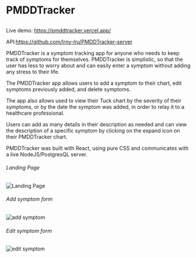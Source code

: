 # PMDDTracker
##

Live demo: https://pmddtracker.vercel.app/

API:https://github.com/lrny-lru/PMDDTracker-server

PMDDTracker is a symptom tracking app for anyone who needs to keep track of symptoms for themselves. PMDDTracker is simplistic, so that the user has less to worry about and can easily enter a symptom without adding any stress to their life. 

The PMDDTracker app allows users to add a symptom to their  chart, edit symptoms previously added, and delete symptoms.

The app also allows used to view their Tuck chart by the severity of their symptoms, or by the date the symptom was added, in order to relay it to a healthcare professional.

Users can add as many details in their description as needed and can view the description of a specific symptom by clicking on the expand icon on their PMDDTracker chart.

PMDDTracker was built with React, using pure CSS and communicates with a live NodeJS/PostgresQL server.

###### Landing Page
![Landing Page](/img/landing.png )


###### Add symptom form
![add symptom](/img/addsymp.png)

###### Edit symptom form
![edit symptom](/img/edit.png )


